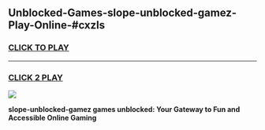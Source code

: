 
## Unblocked-Games-slope-unblocked-gamez-Play-Online-#cxzls
<h3>
<a href="https://premium.freeplayer.one?title=slope-unblocked-gamez&ref=27F">CLICK TO PLAY</a></h3>
<hr>

<h3>
<a href="https://premium.freeplayer.one?title=slope-unblocked-gamez&ref=27F">CLICK 2 PLAY</a>
  
</h3>

<a href="https://premium.freeplayer.one?title=slope-unblocked-gamez&ref=27F"><img src="https://clearcache.store/games.png"></a>


**slope-unblocked-gamez games unblocked: Your Gateway to Fun and Accessible Online Gaming**
